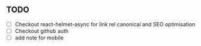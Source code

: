 ## TODO

- [ ] Checkout react-helmet-async for link rel canonical and SEO optimisation
- [ ] Checkout github auth
- [ ] add note for mobile
